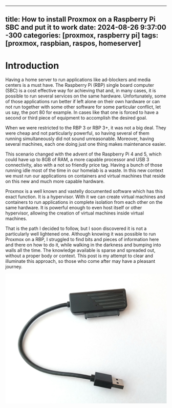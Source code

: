 
---
title: How to install Proxmox on a Raspberry Pi SBC and put it to work
date: 2024-08-26 9:37:00 -300
categories: [proxmox, raspberry pi]
tags: [proxmox, raspbian, raspos, homeserver]
---

# Introduction

Having a home server to run applications like ad-blockers and media centers is a must have. The Raspberry Pi (RBP) single board computer (SBC) is a cost effective way for achieving that and, in many cases, it is possible to run several services on the same hardware.  Unfortunately, some of those applications run better if left alone on their own hardware or can not run together with some other software for some particular conflict, let us say, the port 80 for example. In cases like that one is forced to have a second or third piece of equipment to accomplish the desired goal.

When we were restricted to the RBP 3 or RBP 3+, it was not a big deal. They were cheap and not particularly powerful, so having several of them running simultaneously did not sound unreasonable. Moreover, having several machines, each one doing just one thing makes maintenance easier. 

This scenario changed with the advent of the Raspberry Pi 4 and 5, which could have up to 8GB of RAM, a more capable processor and USB 3 connectivity, also with a not so friendly price tag. Having a bunch of those running idle most of the time in our homelab is a waste. In this new context we must run our applications on containers and virtual machines that reside on this new and much more capable hardware. 

Proxmox is a well known and vastelly documented software which has this exact function. It is a hypervisor. With it we can create virtual machines and containers to run applications in complete isolation from each other on the same hardware. It is powerful enough to even host itself or other hypervisor, allowing the creation of virtual machines inside virtual machines.

That is the path I decided to follow, but I soon discovered it is not a particularly well lightened one. Although knowing it was possible to run Proxmox on a RBP, I struggled to find bits and pieces of information here and there on how to do it, while walking in the darkness and bumping into walls all the time. The knowledge available is sparse and spreaded out, without a proper body or context. This post is my attempt to clear and illuminate this approach, so those who come after may have a pleasant journey.



![Sata to USB adaptor](/assets/images/ProxmoxInstalationOnRaspberryPi/SataToUsbCable.jpg)

